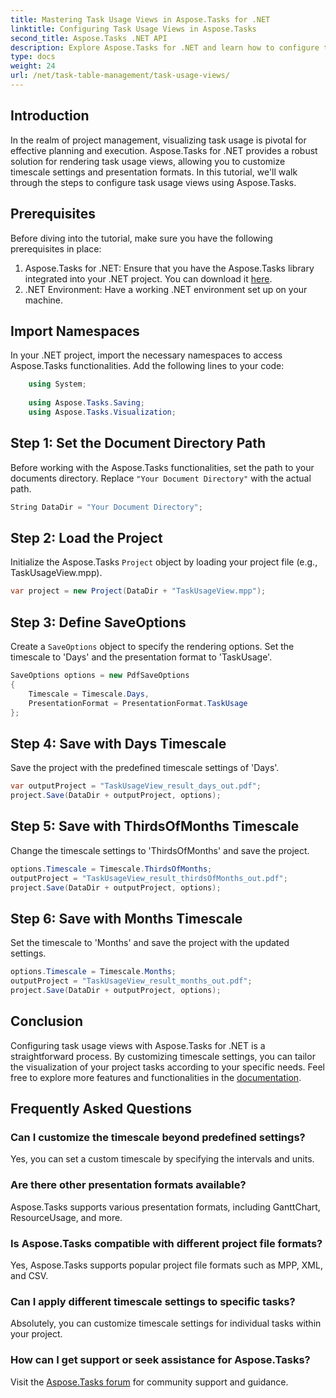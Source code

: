 ```yaml
---
title: Mastering Task Usage Views in Aspose.Tasks for .NET
linktitle: Configuring Task Usage Views in Aspose.Tasks
second_title: Aspose.Tasks .NET API
description: Explore Aspose.Tasks for .NET and learn how to configure task usage views. Customize timescale settings and enhance your project management visuals.
type: docs
weight: 24
url: /net/task-table-management/task-usage-views/
---
```

## Introduction
In the realm of project management, visualizing task usage is pivotal for effective planning and execution. Aspose.Tasks for .NET provides a robust solution for rendering task usage views, allowing you to customize timescale settings and presentation formats. In this tutorial, we'll walk through the steps to configure task usage views using Aspose.Tasks.
## Prerequisites
Before diving into the tutorial, make sure you have the following prerequisites in place:
1. Aspose.Tasks for .NET: Ensure that you have the Aspose.Tasks library integrated into your .NET project. You can download it [here](https://releases.aspose.com/tasks/net/).
2. .NET Environment: Have a working .NET environment set up on your machine.
## Import Namespaces
In your .NET project, import the necessary namespaces to access Aspose.Tasks functionalities. Add the following lines to your code:
```csharp
    using System;
    
    using Aspose.Tasks.Saving;
    using Aspose.Tasks.Visualization;
```
## Step 1: Set the Document Directory Path
Before working with the Aspose.Tasks functionalities, set the path to your documents directory. Replace `"Your Document Directory"` with the actual path.
```csharp
String DataDir = "Your Document Directory";
```
## Step 2: Load the Project
Initialize the Aspose.Tasks `Project` object by loading your project file (e.g., TaskUsageView.mpp).
```csharp
var project = new Project(DataDir + "TaskUsageView.mpp");
```
## Step 3: Define SaveOptions
Create a `SaveOptions` object to specify the rendering options. Set the timescale to 'Days' and the presentation format to 'TaskUsage'.
```csharp
SaveOptions options = new PdfSaveOptions
{
    Timescale = Timescale.Days,
    PresentationFormat = PresentationFormat.TaskUsage
};
```
## Step 4: Save with Days Timescale
Save the project with the predefined timescale settings of 'Days'.
```csharp
var outputProject = "TaskUsageView_result_days_out.pdf";
project.Save(DataDir + outputProject, options);
```
## Step 5: Save with ThirdsOfMonths Timescale
Change the timescale settings to 'ThirdsOfMonths' and save the project.
```csharp
options.Timescale = Timescale.ThirdsOfMonths;
outputProject = "TaskUsageView_result_thirdsOfMonths_out.pdf";
project.Save(DataDir + outputProject, options);
```
## Step 6: Save with Months Timescale
Set the timescale to 'Months' and save the project with the updated settings.
```csharp
options.Timescale = Timescale.Months;
outputProject = "TaskUsageView_result_months_out.pdf";
project.Save(DataDir + outputProject, options);
```
## Conclusion
Configuring task usage views with Aspose.Tasks for .NET is a straightforward process. By customizing timescale settings, you can tailor the visualization of your project tasks according to your specific needs.
Feel free to explore more features and functionalities in the [documentation](https://reference.aspose.com/tasks/net/).
## Frequently Asked Questions
### Can I customize the timescale beyond predefined settings?
Yes, you can set a custom timescale by specifying the intervals and units.
### Are there other presentation formats available?
Aspose.Tasks supports various presentation formats, including GanttChart, ResourceUsage, and more.
### Is Aspose.Tasks compatible with different project file formats?
Yes, Aspose.Tasks supports popular project file formats such as MPP, XML, and CSV.
### Can I apply different timescale settings to specific tasks?
Absolutely, you can customize timescale settings for individual tasks within your project.
### How can I get support or seek assistance for Aspose.Tasks?
Visit the [Aspose.Tasks forum](https://forum.aspose.com/c/tasks/15) for community support and guidance.
